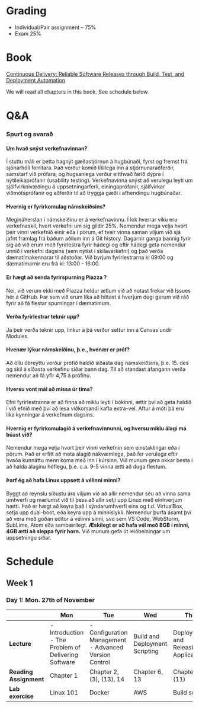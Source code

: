 # Grading

* Individual/Pair assignment – 75%
* Exam 25%

# Book
[Continuous Delivery: Reliable Software Releases through Build, Test, and Deployment Automation](https://www.amazon.com/Continuous-Delivery-Deployment-Automation-Addison-Wesley/dp/0321601912)

We will read all chapters in this book. See schedule below.

# Q&A
### Spurt og svarað

#### Um hvað snýst verkefnavinnan?
Í stuttu máli er þetta hagnýt gæðastjórnun á hugbúnaði, fyrst og fremst frá sjónarhóli forritara. Það verður komið lítillega inn á stjórnunaraðferðir, samstarf við prófara, og hugsanlega verður eitthvað farið dýpra í nýtileikaprófanir (usability testing). Verkefnavinna snýst að verulegu leyti um sjálfvirknivæðingu á uppsetningarferli, einingaprófanir, sjálfvirkar viðmótsprófanir og aðferðir til að tryggja gæði í afhendingu hugbúnaðar.

#### Hvernig er fyrirkomulag námskeiðsins?
Megináherslan í námskeiðinu er á verkefnavinnu. Í lok hverrar viku eru verkefnaskil, hvert verkefni um sig gildir 25%. Nemendur mega velja hvort þeir vinni verkefnið einir eða í pörum, ef tveir vinna saman viljum við sjá jafnt framlag frá báðum aðilum inn á Git history. Dagarnir ganga þannig fyrir sig að við erum með fyrirlestra fyrir hádegi og eftir hádegi geta nemendur unnið í verkefni dagsins (sem nýtist í skilaverkefni) og það verða dæmatímakennarar til aðstoðar. Við byrjum fyrirlestrarna kl 09:00 og dæmatímarnir eru frá kl: 13:00 - 16:00.

#### Er hægt að senda fyrirspurning Piazza ?
Nei, við verum ekki með Piazza heldur ætlum við að notast frekar við Issues hér á GitHub. Þar sem við erum líka að hittast á hverjum degi gerum við ráð fyrir að fá flestar spurningar í dæmatímum. 

#### Verða fyrirlestrar teknir upp?
Já þeir verða teknir upp, linkur á þá verður settur inn á Canvas undir Modules.

#### Hvenær lýkur námskeiðinu, þ.e., hvenær er próf?
Að öllu óbreyttu verður prófið haldið síðasta dag námskeiðsins, þ.e. 15. des og skil á síðasta verkefinu síðar þann dag. Til að standast áfangann verða nemendur að fá yfir 4,75 á prófinu.

#### Hversu vont mál að missa úr tíma?
Efni fyrirlestranna er að finna að miklu leyti í bókinni, ættir því að geta haldið í við efnið með því að lesa viðkomandi kafla extra-vel. Aftur á móti þá eru líka kynningar á verkefnum dagsins.

#### Hvernig er fyrirkomulagið á verkefnavinnunni, og hversu miklu álagi má búast við?
Nemendur mega velja hvort þeir vinni verkefnin sem einstaklingar eða í pörum. Það er erfitt að meta álagið nákvæmlega, það fer verulega eftir hvaða kunnáttu menn koma með inn í kúrsinn. Við munum gera okkar besta í að halda álaginu hóflegu, þ.e. c.a. 9-5 vinna ætti að duga flestum.

#### Þarf ég að hafa Linux uppsett á vélinni minni?
Byggt að reynslu síðustu ára viljum við að allir nemendur séu að vinna sama umhverfi og mælumst við til þess að allir setji upp Linux með einhverjum hætti. Það er hægt að keyra það í sýndarumhverfi eins og t.d. VirtualBox, setja upp dual-boot, eða keyra upp á minnislykli. Nemendur þurfa ásamt því að vera með góðan editor á vélinni sinni, svo sem VS Code, WebStorm, SubLime, Atom eða sambærilegt. **Æskilegt er að hafa vél með 8GB í minni, 4GB ætti að sleppa fyrir horn.** Við munum gefa út leiðbeiningar um uppsetningu síðar.

# Schedule
## Week 1
### Day 1: Mon. 27th of November
|    | Mon | Tue | Wed | Thu | Fri |
| -- | --- | --- | --- | --- | --- |
| **Lecture** | - Introduction <br> - The Problem of Delivering Software | - Configuration Management<br> - Advanced Version Control | Build and Deployment Scripting | Deploying and Releasing Applications | No lecture, Lab day |
| **Reading Assignment** | Chapter 1 | Chapter 2, (3), (13), 14 | Chapter 6, 13 | Chapter 10, (11) |  |
| **Lab exercise** | Linux 101 | Docker | AWS | Build script | Week 1 assignment |



